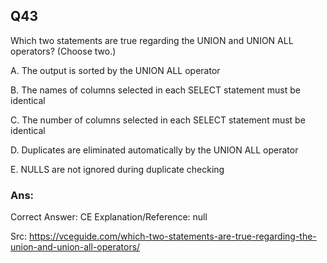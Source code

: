 ## Q43

Which two statements are true regarding the UNION and UNION ALL operators? (Choose two.)

A. The output is sorted by the UNION ALL operator

B. The names of columns selected in each SELECT statement must be identical

C. The number of columns selected in each SELECT statement must be identical

D. Duplicates are eliminated automatically by the UNION ALL operator

E. NULLS are not ignored during duplicate checking

### Ans:

Correct Answer: CE
Explanation/Reference: null

Src: https://vceguide.com/which-two-statements-are-true-regarding-the-union-and-union-all-operators/